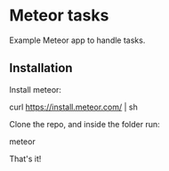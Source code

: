 # Meteor tasks

Example Meteor app to handle tasks.

## Installation

Install meteor:

  curl https://install.meteor.com/ | sh

Clone the repo, and inside the folder run:

  meteor

That's it!
